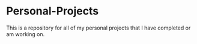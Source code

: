 # Personal-Projects

This is a repository for all of my personal projects that I have completed or am working on. 